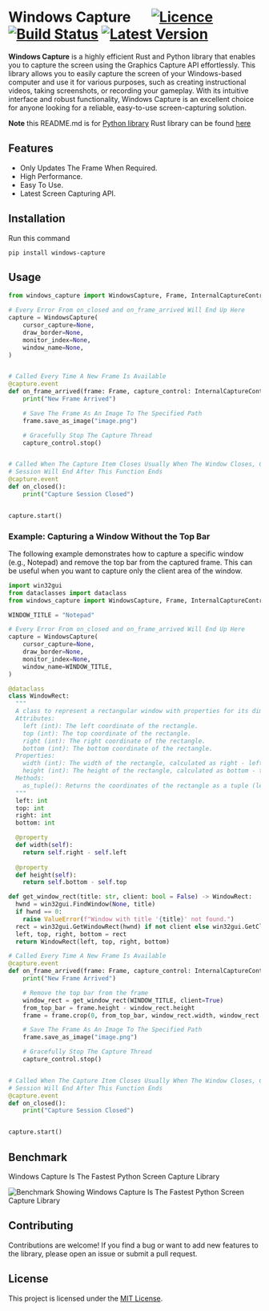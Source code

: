 # Windows Capture &emsp; [![Licence]][Licence URL] [![Build Status]][repository] [![Latest Version]][pypi.org]

[Licence]: https://img.shields.io/crates/l/windows-capture
[Licence URL]: https://github.com/NiiightmareXD/windows-capture/blob/main/windows-capture-python/LICENCE

[Build Status]: https://img.shields.io/github/actions/workflow/status/NiiightmareXD/windows-capture/rust.yml
[repository]: https://github.com/NiiightmareXD/windows-capture/tree/main/windows-capture-python

[Latest Version]: https://img.shields.io/pypi/v/windows-capture
[pypi.org]: https://pypi.org/project/windows-capture

**Windows Capture** is a highly efficient Rust and Python library that enables you to capture the screen using the Graphics Capture API effortlessly. This library allows you to easily capture the screen of your Windows-based computer and use it for various purposes, such as creating instructional videos, taking screenshots, or recording your gameplay. With its intuitive interface and robust functionality, Windows Capture is an excellent choice for anyone looking for a reliable, easy-to-use screen-capturing solution.

**Note** this README.md is for [Python library](https://github.com/NiiightmareXD/windows-capture/tree/main/windows-capture-python) Rust library can be found [here](https://github.com/NiiightmareXD/windows-capture)  

## Features

- Only Updates The Frame When Required.
- High Performance.
- Easy To Use.
- Latest Screen Capturing API.

## Installation

Run this command

```
pip install windows-capture
```

## Usage

```python
from windows_capture import WindowsCapture, Frame, InternalCaptureControl

# Every Error From on_closed and on_frame_arrived Will End Up Here
capture = WindowsCapture(
    cursor_capture=None,
    draw_border=None,
    monitor_index=None,
    window_name=None,
)


# Called Every Time A New Frame Is Available
@capture.event
def on_frame_arrived(frame: Frame, capture_control: InternalCaptureControl):
    print("New Frame Arrived")

    # Save The Frame As An Image To The Specified Path
    frame.save_as_image("image.png")

    # Gracefully Stop The Capture Thread
    capture_control.stop()


# Called When The Capture Item Closes Usually When The Window Closes, Capture
# Session Will End After This Function Ends
@capture.event
def on_closed():
    print("Capture Session Closed")


capture.start()
```
### Example: Capturing a Window Without the Top Bar

The following example demonstrates how to capture a specific window (e.g., Notepad) and remove the top bar from the captured frame. This can be useful when you want to capture only the client area of the window.

```python
import win32gui
from dataclasses import dataclass
from windows_capture import WindowsCapture, Frame, InternalCaptureControl

WINDOW_TITLE = "Notepad"

# Every Error From on_closed and on_frame_arrived Will End Up Here
capture = WindowsCapture(
    cursor_capture=None,
    draw_border=None,
    monitor_index=None,
    window_name=WINDOW_TITLE,
)

@dataclass
class WindowRect:
  """
  A class to represent a rectangular window with properties for its dimensions and methods to retrieve its coordinates.
  Attributes:
    left (int): The left coordinate of the rectangle.
    top (int): The top coordinate of the rectangle.
    right (int): The right coordinate of the rectangle.
    bottom (int): The bottom coordinate of the rectangle.
  Properties:
    width (int): The width of the rectangle, calculated as right - left.
    height (int): The height of the rectangle, calculated as bottom - top.
  Methods:
    as_tuple(): Returns the coordinates of the rectangle as a tuple (left, top, right, bottom).
  """
  left: int
  top: int
  right: int
  bottom: int

  @property
  def width(self):
    return self.right - self.left
  
  @property
  def height(self):
    return self.bottom - self.top

def get_window_rect(title: str, client: bool = False) -> WindowRect:
  hwnd = win32gui.FindWindow(None, title)
  if hwnd == 0:
    raise ValueError(f"Window with title '{title}' not found.")
  rect = win32gui.GetWindowRect(hwnd) if not client else win32gui.GetClientRect(hwnd)
  left, top, right, bottom = rect
  return WindowRect(left, top, right, bottom)

# Called Every Time A New Frame Is Available
@capture.event
def on_frame_arrived(frame: Frame, capture_control: InternalCaptureControl):
    print("New Frame Arrived")

    # Remove the top bar from the frame
    window_rect = get_window_rect(WINDOW_TITLE, client=True)
    from_top_bar = frame.height - window_rect.height
    frame = frame.crop(0, from_top_bar, window_rect.width, window_rect.height)

    # Save The Frame As An Image To The Specified Path
    frame.save_as_image("image.png")

    # Gracefully Stop The Capture Thread
    capture_control.stop()


# Called When The Capture Item Closes Usually When The Window Closes, Capture
# Session Will End After This Function Ends
@capture.event
def on_closed():
    print("Capture Session Closed")


capture.start()
```

## Benchmark

Windows Capture Is The Fastest Python Screen Capture Library

![Benchmark Showing Windows Capture Is The Fastest Python Screen Capture Library](https://github.com/NiiightmareXD/windows-capture/assets/90005793/444fa93e-5e27-48c8-8eb6-b9e21ab26452)

## Contributing

Contributions are welcome! If you find a bug or want to add new features to the library, please open an issue or submit a pull request.

## License

This project is licensed under the [MIT License](LICENSE).
